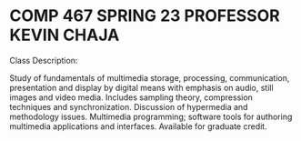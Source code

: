 # COMP 467 SPRING 23 PROFESSOR KEVIN CHAJA

Class Description:

Study of fundamentals of multimedia storage, processing, communication, presentation and display by digital means with emphasis on audio, still images and video media. Includes sampling theory, compression techniques and synchronization. Discussion of hypermedia and methodology issues. Multimedia programming; software tools for authoring multimedia applications and interfaces. Available for graduate credit.
